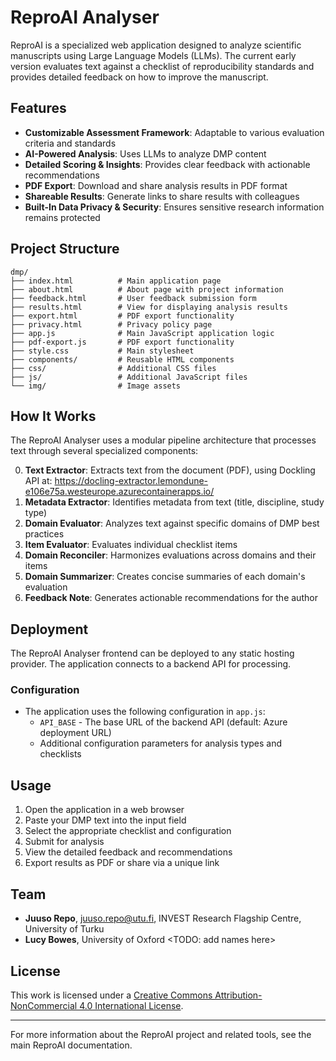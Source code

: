 # ReproAI Analyser

ReproAI is a specialized web application designed to analyze scientific manuscripts using Large Language Models (LLMs). The current early version evaluates text against a checklist of reproducibility standards and provides detailed feedback on how to improve the manuscript.

## Features

- **Customizable Assessment Framework**: Adaptable to various evaluation criteria and standards
- **AI-Powered Analysis**: Uses LLMs to analyze DMP content
- **Detailed Scoring & Insights**: Provides clear feedback with actionable recommendations
- **PDF Export**: Download and share analysis results in PDF format
- **Shareable Results**: Generate links to share results with colleagues
- **Built-In Data Privacy & Security**: Ensures sensitive research information remains protected

## Project Structure

```
dmp/
├── index.html          # Main application page
├── about.html          # About page with project information
├── feedback.html       # User feedback submission form
├── results.html        # View for displaying analysis results
├── export.html         # PDF export functionality
├── privacy.html        # Privacy policy page
├── app.js              # Main JavaScript application logic
├── pdf-export.js       # PDF export functionality
├── style.css           # Main stylesheet
├── components/         # Reusable HTML components
├── css/                # Additional CSS files
├── js/                 # Additional JavaScript files
└── img/                # Image assets
```

## How It Works

The ReproAI Analyser uses a modular pipeline architecture that processes text through several specialized components:

0. **Text Extractor**: Extracts text from the document (PDF), using Dockling API at: https://docling-extractor.lemondune-e106e75a.westeurope.azurecontainerapps.io/
1. **Metadata Extractor**: Identifies metadata from text (title, discipline, study type)
2. **Domain Evaluator**: Analyzes text against specific domains of DMP best practices
3. **Item Evaluator**: Evaluates individual checklist items
4. **Domain Reconciler**: Harmonizes evaluations across domains and their items
5. **Domain Summarizer**: Creates concise summaries of each domain's evaluation
6. **Feedback Note**: Generates actionable recommendations for the author

## Deployment

The ReproAI Analyser frontend can be deployed to any static hosting provider. The application connects to a backend API for processing.

### Configuration

- The application uses the following configuration in `app.js`:
  - `API_BASE` - The base URL of the backend API (default: Azure deployment URL)
  - Additional configuration parameters for analysis types and checklists

## Usage

1. Open the application in a web browser
2. Paste your DMP text into the input field
3. Select the appropriate checklist and configuration
4. Submit for analysis
5. View the detailed feedback and recommendations
6. Export results as PDF or share via a unique link

## Team

- **Juuso Repo**, juuso.repo@utu.fi, INVEST Research Flagship Centre, University of Turku
- **Lucy Bowes**, University of Oxford
<TODO: add names here>

## License

This work is licensed under a [Creative Commons Attribution-NonCommercial 4.0 International License](https://creativecommons.org/licenses/by-nc/4.0/).

---

For more information about the ReproAI project and related tools, see the main ReproAI documentation.
